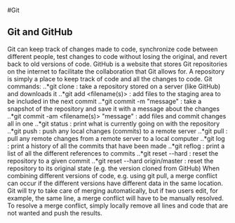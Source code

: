 #Git
## Git and GitHub
Git can keep track of changes made to code, synchronize code between different people, test changes to code without losing the original, and revert back to old versions of code.
GitHub is a website that stores Git repositories on the internet to facilitate the collaboration that Git allows for. A repository is simply a place to keep track of code and all the changes to code.
Git commands:
..*git clone <url> : take a repository stored on a server (like GitHub) and downloads it
..*git add <filename(s)> : add files to the staging area to be included in the next commit
..*git commit -m "message" : take a snapshot of the repository and save it with a message about the changes
..*git commit -am <filename(s)> "message" : add files and commit changes all in one
..*git status : print what is currently going on with the repository
..*git push : push any local changes (commits) to a remote server
..*git pull : pull any remote changes from a remote server to a local computer
..*git log : print a history of all the commits that have been made
..*git reflog : print a list of all the different references to commits
..*git reset --hard <commit> : reset the repository to a given commit
..*git reset --hard origin/master : reset the repository to its original state (e.g. the version cloned from GitHub)
When combining different versions of code, e.g. using git pull, a merge conflict can occur if the different versions have different data in the same location. Git will try to take care of merging automatically, but if two users edit, for example, the same line, a merge conflict will have to be manually resolved.
To resolve a merge conflict, simply locally remove all lines and code that are not wanted and push the results.
